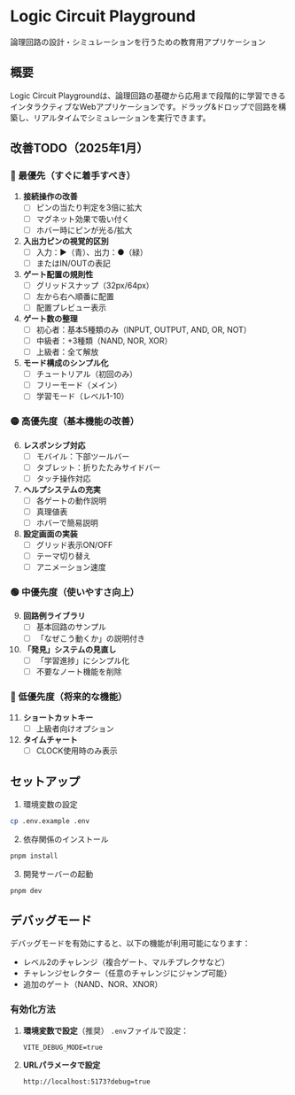 # Logic Circuit Playground

論理回路の設計・シミュレーションを行うための教育用アプリケーション

## 概要

Logic Circuit Playgroundは、論理回路の基礎から応用まで段階的に学習できるインタラクティブなWebアプリケーションです。ドラッグ&ドロップで回路を構築し、リアルタイムでシミュレーションを実行できます。

## 改善TODO（2025年1月）

### 🔴 最優先（すぐに着手すべき）

1. **接続操作の改善**
   - [ ] ピンの当たり判定を3倍に拡大
   - [ ] マグネット効果で吸い付く
   - [ ] ホバー時にピンが光る/拡大

2. **入出力ピンの視覚的区別**
   - [ ] 入力：▶（青）、出力：●（緑）
   - [ ] またはIN/OUTの表記

3. **ゲート配置の規則性**
   - [ ] グリッドスナップ（32px/64px）
   - [ ] 左から右へ順番に配置
   - [ ] 配置プレビュー表示

4. **ゲート数の整理**
   - [ ] 初心者：基本5種類のみ（INPUT, OUTPUT, AND, OR, NOT）
   - [ ] 中級者：+3種類（NAND, NOR, XOR）
   - [ ] 上級者：全て解放

5. **モード構成のシンプル化**
   - [ ] チュートリアル（初回のみ）
   - [ ] フリーモード（メイン）
   - [ ] 学習モード（レベル1-10）

### 🟡 高優先度（基本機能の改善）

6. **レスポンシブ対応**
   - [ ] モバイル：下部ツールバー
   - [ ] タブレット：折りたたみサイドバー
   - [ ] タッチ操作対応

7. **ヘルプシステムの充実**
   - [ ] 各ゲートの動作説明
   - [ ] 真理値表
   - [ ] ホバーで簡易説明

8. **設定画面の実装**
   - [ ] グリッド表示ON/OFF
   - [ ] テーマ切り替え
   - [ ] アニメーション速度

### 🟢 中優先度（使いやすさ向上）

9. **回路例ライブラリ**
   - [ ] 基本回路のサンプル
   - [ ] 「なぜこう動くか」の説明付き

10. **「発見」システムの見直し**
    - [ ] 「学習進捗」にシンプル化
    - [ ] 不要なノート機能を削除

### 🔵 低優先度（将来的な機能）

11. **ショートカットキー**
    - [ ] 上級者向けオプション

12. **タイムチャート**
    - [ ] CLOCK使用時のみ表示

## セットアップ

1. 環境変数の設定
```bash
cp .env.example .env
```

2. 依存関係のインストール
```bash
pnpm install
```

3. 開発サーバーの起動
```bash
pnpm dev
```

## デバッグモード

デバッグモードを有効にすると、以下の機能が利用可能になります：
- レベル2のチャレンジ（複合ゲート、マルチプレクサなど）
- チャレンジセレクター（任意のチャレンジにジャンプ可能）
- 追加のゲート（NAND、NOR、XNOR）

### 有効化方法

1. **環境変数で設定**（推奨）
   `.env`ファイルで設定：
   ```
   VITE_DEBUG_MODE=true
   ```

2. **URLパラメータで設定**
   ```
   http://localhost:5173?debug=true
   ```

